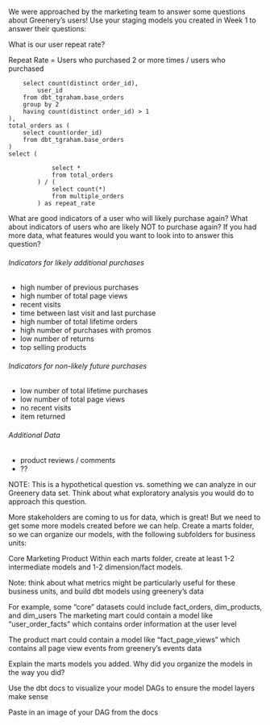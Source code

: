 We were approached by the marketing team to answer some questions about Greenery’s users! Use your staging models you created in Week 1 to answer their questions:

What is our user repeat rate?

Repeat Rate = Users who purchased 2 or more times / users who purchased

```with multiple_orders as (
    select count(distinct order_id),
        user_id
    from dbt_tgraham.base_orders
    group by 2
    having count(distinct order_id) > 1
),
total_orders as (
    select count(order_id)
    from dbt_tgraham.base_orders
)
select (
        
            select *
            from total_orders
        ) / (
            select count(*)
            from multiple_orders
        ) as repeat_rate

```

What are good indicators of a user who will likely purchase again? What about indicators of users who are likely NOT to purchase again? If you had more data, what features would you want to look into to answer this question?

###### Indicators for likely additional purchases
- high number of previous purchases
- high number of total page views
- recent visits
- time between last visit and last purchase
- high number of total lifetime orders
- high number of purchases with promos
- low number of returns
- top selling products

###### Indicators for non-likely future purchases
- low number of total lifetime purchases
- low number of total page views
- no recent visits
- item returned

###### Additional Data 
- product reviews / comments
- ??

NOTE: This is a hypothetical question vs. something we can analyze in our Greenery data set. Think about what exploratory analysis you would do to approach this question.

More stakeholders are coming to us for data, which is great! But we need to get some more models created before we can help. Create a marts folder, so we can organize our models, with the following subfolders for business units:

Core
Marketing
Product
Within each marts folder, create at least 1-2 intermediate models and 1-2 dimension/fact models.

Note: think about what metrics might be particularly useful for these business units, and build dbt models using greenery’s data

For example, some “core” datasets could include fact_orders, dim_products, and dim_users
The marketing mart could contain a model like “user_order_facts” which contains order information at the user level

The product mart could contain a model like “fact_page_views” which contains all page view events from greenery’s events data

Explain the marts models you added. Why did you organize the models in the way you did?

Use the dbt docs to visualize your model DAGs to ensure the model layers make sense

Paste in an image of your DAG from the docs